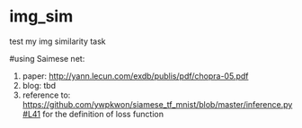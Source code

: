 # img_sim
test my img similarity task 

#using Saimese net:
1. paper: http://yann.lecun.com/exdb/publis/pdf/chopra-05.pdf
2. blog: tbd
3. reference to: https://github.com/ywpkwon/siamese_tf_mnist/blob/master/inference.py#L41
	for the definition of loss function

